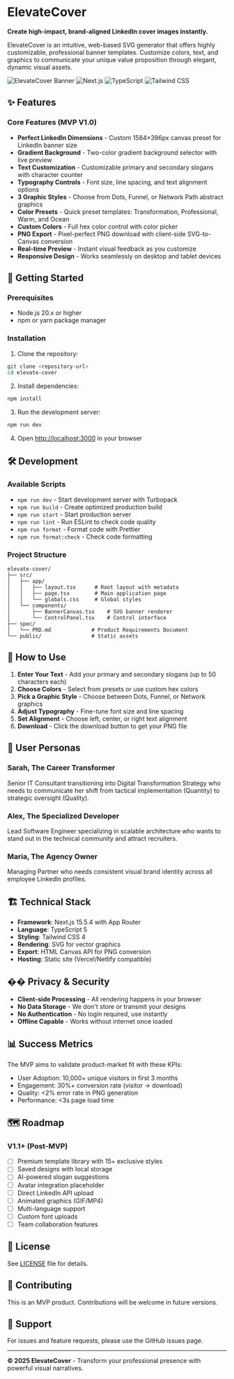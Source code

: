 # ElevateCover

**Create high-impact, brand-aligned LinkedIn cover images instantly.**

ElevateCover is an intuitive, web-based SVG generator that offers highly customizable, professional banner templates. Customize colors, text, and graphics to communicate your unique value proposition through elegant, dynamic visual assets.

![ElevateCover Banner](https://img.shields.io/badge/Status-MVP%20V1.0-brightgreen)
![Next.js](https://img.shields.io/badge/Next.js-15.5.4-black)
![TypeScript](https://img.shields.io/badge/TypeScript-5.0-blue)
![Tailwind CSS](https://img.shields.io/badge/Tailwind%20CSS-4.0-38bdf8)

## ✨ Features

### Core Features (MVP V1.0)

- **Perfect LinkedIn Dimensions** - Custom 1584×396px canvas preset for LinkedIn banner size
- **Gradient Background** - Two-color gradient background selector with live preview
- **Text Customization** - Customizable primary and secondary slogans with character counter
- **Typography Controls** - Font size, line spacing, and text alignment options
- **3 Graphic Styles** - Choose from Dots, Funnel, or Network Path abstract graphics
- **Color Presets** - Quick preset templates: Transformation, Professional, Warm, and Ocean
- **Custom Colors** - Full hex color control with color picker
- **PNG Export** - Pixel-perfect PNG download with client-side SVG-to-Canvas conversion
- **Real-time Preview** - Instant visual feedback as you customize
- **Responsive Design** - Works seamlessly on desktop and tablet devices

## 🚀 Getting Started

### Prerequisites

- Node.js 20.x or higher
- npm or yarn package manager

### Installation

1. Clone the repository:

```bash
git clone <repository-url>
cd elevate-cover
```

2. Install dependencies:

```bash
npm install
```

3. Run the development server:

```bash
npm run dev
```

4. Open [http://localhost:3000](http://localhost:3000) in your browser

## 🛠️ Development

### Available Scripts

- `npm run dev` - Start development server with Turbopack
- `npm run build` - Create optimized production build
- `npm run start` - Start production server
- `npm run lint` - Run ESLint to check code quality
- `npm run format` - Format code with Prettier
- `npm run format:check` - Check code formatting

### Project Structure

```
elevate-cover/
├── src/
│   ├── app/
│   │   ├── layout.tsx      # Root layout with metadata
│   │   ├── page.tsx        # Main application page
│   │   └── globals.css     # Global styles
│   └── components/
│       ├── BannerCanvas.tsx    # SVG banner renderer
│       └── ControlPanel.tsx    # Control interface
├── spec/
│   └── PRD.md             # Product Requirements Document
└── public/                # Static assets
```

## 🎨 How to Use

1. **Enter Your Text** - Add your primary and secondary slogans (up to 50 characters each)
2. **Choose Colors** - Select from presets or use custom hex colors
3. **Pick a Graphic Style** - Choose between Dots, Funnel, or Network graphics
4. **Adjust Typography** - Fine-tune font size and line spacing
5. **Set Alignment** - Choose left, center, or right text alignment
6. **Download** - Click the download button to get your PNG file

## 🎯 User Personas

### Sarah, The Career Transformer

Senior IT Consultant transitioning into Digital Transformation Strategy who needs to communicate her shift from tactical implementation (Quantity) to strategic oversight (Quality).

### Alex, The Specialized Developer

Lead Software Engineer specializing in scalable architecture who wants to stand out in the technical community and attract recruiters.

### Maria, The Agency Owner

Managing Partner who needs consistent visual brand identity across all employee LinkedIn profiles.

## 🏗️ Technical Stack

- **Framework**: Next.js 15.5.4 with App Router
- **Language**: TypeScript 5
- **Styling**: Tailwind CSS 4
- **Rendering**: SVG for vector graphics
- **Export**: HTML Canvas API for PNG conversion
- **Hosting**: Static site (Vercel/Netlify compatible)

## �� Privacy & Security

- **Client-side Processing** - All rendering happens in your browser
- **No Data Storage** - We don't store or transmit your designs
- **No Authentication** - No login required, use instantly
- **Offline Capable** - Works without internet once loaded

## 📊 Success Metrics

The MVP aims to validate product-market fit with these KPIs:

- User Adoption: 10,000+ unique visitors in first 3 months
- Engagement: 30%+ conversion rate (visitor → download)
- Quality: <2% error rate in PNG generation
- Performance: <3s page load time

## 🗺️ Roadmap

### V1.1+ (Post-MVP)

- [ ] Premium template library with 15+ exclusive styles
- [ ] Saved designs with local storage
- [ ] AI-powered slogan suggestions
- [ ] Avatar integration placeholder
- [ ] Direct LinkedIn API upload
- [ ] Animated graphics (GIF/MP4)
- [ ] Multi-language support
- [ ] Custom font uploads
- [ ] Team collaboration features

## 📝 License

See [LICENSE](./LICENSE) file for details.

## 🤝 Contributing

This is an MVP product. Contributions will be welcome in future versions.

## 📧 Support

For issues and feature requests, please use the GitHub issues page.

---

**© 2025 ElevateCover** - Transform your professional presence with powerful visual narratives.
